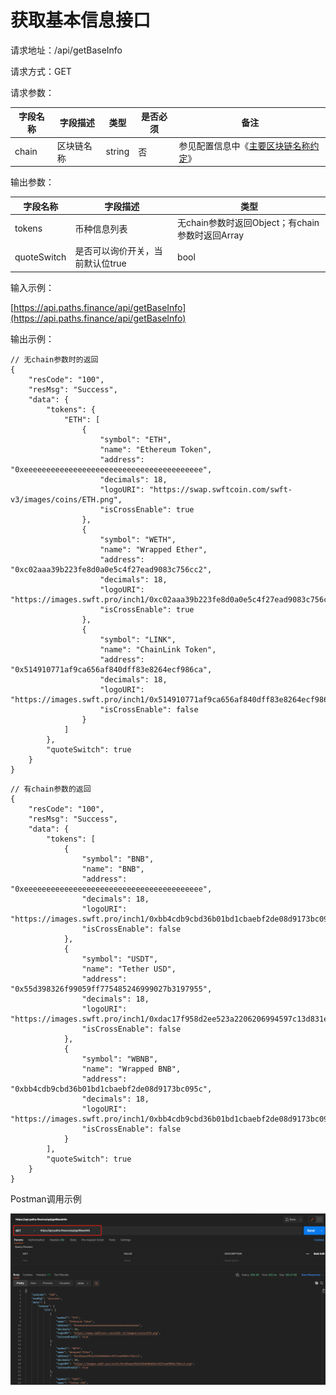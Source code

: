 # 获取基本信息接口

请求地址：/api/getBaseInfo

请求方式：GET

请求参数：

| 字段名称  | 字段描述  | 类型     | 是否必须 | 备注                                                                                    |
| ----- | ----- | ------ | ---- | ------------------------------------------------------------------------------------- |
| chain | 区块链名称 | string | 否    | 参见配置信息中《[主要区块链名称约定](../ji-ben-shuo-ming/zhu-yao-qu-kuai-lian-ming-cheng-yue-ding.md)》 |

输出参数：

| 字段名称        | 字段描述               | 类型                                 |
| ----------- | ------------------ | ---------------------------------- |
| tokens      | 币种信息列表             | 无chain参数时返回Object；有chain参数时返回Array |
| quoteSwitch | 是否可以询价开关，当前默认位true | bool                               |

输入示例：

[https://api.paths.finance/api/getBaseInfo](https://api.paths.finance/api/getBaseInfo)

输出示例：

```
// 无chain参数时的返回
{
    "resCode": "100",
    "resMsg": "Success",
    "data": {
        "tokens": {
            "ETH": [
                {
                    "symbol": "ETH",
                    "name": "Ethereum Token",
                    "address": "0xeeeeeeeeeeeeeeeeeeeeeeeeeeeeeeeeeeeeeeee",
                    "decimals": 18,
                    "logoURI": "https://swap.swftcoin.com/swft-v3/images/coins/ETH.png",
                    "isCrossEnable": true
                },
                {
                    "symbol": "WETH",
                    "name": "Wrapped Ether",
                    "address": "0xc02aaa39b223fe8d0a0e5c4f27ead9083c756cc2",
                    "decimals": 18,
                    "logoURI": "https://images.swft.pro/inch1/0xc02aaa39b223fe8d0a0e5c4f27ead9083c756cc2.png",
                    "isCrossEnable": true
                },
                {
                    "symbol": "LINK",
                    "name": "ChainLink Token",
                    "address": "0x514910771af9ca656af840dff83e8264ecf986ca",
                    "decimals": 18,
                    "logoURI": "https://images.swft.pro/inch1/0x514910771af9ca656af840dff83e8264ecf986ca.png",
                    "isCrossEnable": false
                }
            ]
        },
        "quoteSwitch": true
    }
}
```

```
// 有chain参数的返回
{
    "resCode": "100",
    "resMsg": "Success",
    "data": {
        "tokens": [
            {
                "symbol": "BNB",
                "name": "BNB",
                "address": "0xeeeeeeeeeeeeeeeeeeeeeeeeeeeeeeeeeeeeeeee",
                "decimals": 18,
                "logoURI": "https://images.swft.pro/inch1/0xbb4cdb9cbd36b01bd1cbaebf2de08d9173bc095c.png",
                "isCrossEnable": false
            },
            {
                "symbol": "USDT",
                "name": "Tether USD",
                "address": "0x55d398326f99059ff775485246999027b3197955",
                "decimals": 18,
                "logoURI": "https://images.swft.pro/inch1/0xdac17f958d2ee523a2206206994597c13d831ec7.png",
                "isCrossEnable": false
            },
            {
                "symbol": "WBNB",
                "name": "Wrapped BNB",
                "address": "0xbb4cdb9cbd36b01bd1cbaebf2de08d9173bc095c",
                "decimals": 18,
                "logoURI": "https://images.swft.pro/inch1/0xbb4cdb9cbd36b01bd1cbaebf2de08d9173bc095c.png",
                "isCrossEnable": false
            }
        ],
        "quoteSwitch": true
    }
}
```

Postman调用示例

![](../.gitbook/assets/getbaseinfo.png)
